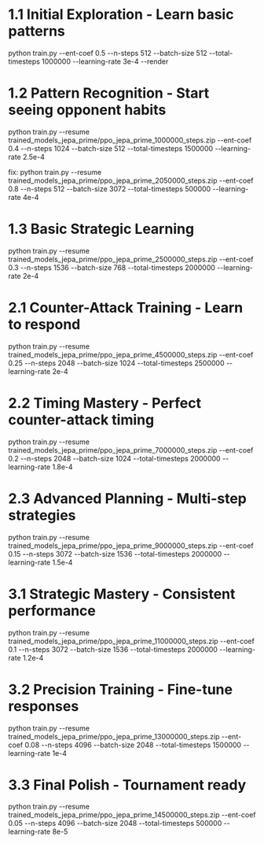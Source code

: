 # 1.1 Initial Exploration - Learn basic patterns
python train.py --ent-coef 0.5 --n-steps 512 --batch-size 512 --total-timesteps 1000000 --learning-rate 3e-4 --render

# 1.2 Pattern Recognition - Start seeing opponent habits  
python train.py --resume trained_models_jepa_prime/ppo_jepa_prime_1000000_steps.zip --ent-coef 0.4 --n-steps 1024 --batch-size 512 --total-timesteps 1500000 --learning-rate 2.5e-4


fix:
python train.py --resume trained_models_jepa_prime/ppo_jepa_prime_2050000_steps.zip --ent-coef 0.8 --n-steps 512 --batch-size 3072 --total-timesteps 500000 --learning-rate 4e-4








# 1.3 Basic Strategic Learning
python train.py --resume trained_models_jepa_prime/ppo_jepa_prime_2500000_steps.zip --ent-coef 0.3 --n-steps 1536 --batch-size 768 --total-timesteps 2000000 --learning-rate 2e-4





# 2.1 Counter-Attack Training - Learn to respond
python train.py --resume trained_models_jepa_prime/ppo_jepa_prime_4500000_steps.zip --ent-coef 0.25 --n-steps 2048 --batch-size 1024 --total-timesteps 2500000 --learning-rate 2e-4

# 2.2 Timing Mastery - Perfect counter-attack timing
python train.py --resume trained_models_jepa_prime/ppo_jepa_prime_7000000_steps.zip --ent-coef 0.2 --n-steps 2048 --batch-size 1024 --total-timesteps 2000000 --learning-rate 1.8e-4

# 2.3 Advanced Planning - Multi-step strategies
python train.py --resume trained_models_jepa_prime/ppo_jepa_prime_9000000_steps.zip --ent-coef 0.15 --n-steps 3072 --batch-size 1536 --total-timesteps 2000000 --learning-rate 1.5e-4





# 3.1 Strategic Mastery - Consistent performance
python train.py --resume trained_models_jepa_prime/ppo_jepa_prime_11000000_steps.zip --ent-coef 0.1 --n-steps 3072 --batch-size 1536 --total-timesteps 2000000 --learning-rate 1.2e-4

# 3.2 Precision Training - Fine-tune responses
python train.py --resume trained_models_jepa_prime/ppo_jepa_prime_13000000_steps.zip --ent-coef 0.08 --n-steps 4096 --batch-size 2048 --total-timesteps 1500000 --learning-rate 1e-4

# 3.3 Final Polish - Tournament ready
python train.py --resume trained_models_jepa_prime/ppo_jepa_prime_14500000_steps.zip --ent-coef 0.05 --n-steps 4096 --batch-size 2048 --total-timesteps 500000 --learning-rate 8e-5